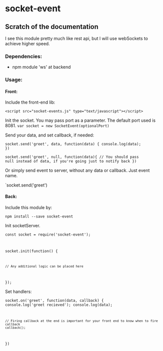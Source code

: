 # socket-event

## Scratch of the documentation

I see this module pretty much like rest api, but I will use webSockets to achieve higher speed.

### Dependencies: 

- npm module 'ws' at backend

### Usage:

#### Front:

Include the front-end lib:

`<script src="socket-events.js" type="text/javascript"></script>`

Init the socket. You may pass port as a parameter. The default port used is 8081.
`var socket = new SocketEvent(optionalPort)`

Send your data, and set callback, if needed:

<code>socket.send('greet', data, function(data) {
	console.log(data);
})</code>

<code>socket.send('greet', null, function(data){
	// You should pass null instead of data, if you're going just to notify back
})</code>

Or simply send event to server, without any data or callback. Just event name.

`socket.send('greet')

#### Back:

Include this module by:

`npm install --save socket-event`

Init socketServer.

<code>const socket = require('socket-event');

socket.init(function() {
	
	// Any additional logic can be placed here

});</code>

Set handlers:

<code>socket.on('greet', function(data, callback) {
	console.log('greet recieved');
	console.log(data);
	
	// Firing callback at the end is important for your front end to know when to fire callback
	callback();
})</code>


